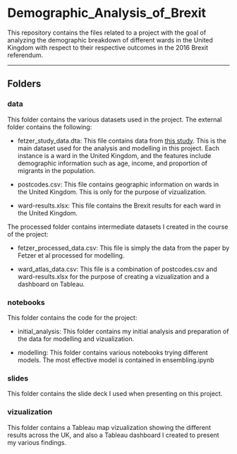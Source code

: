 # Demographic_Analysis_of_Brexit
This repository contains the files related to a project with the goal of analyzing the demographic breakdown of different wards in the United Kingdom with respect to their respective outcomes in the 2016 Brexit referendum.

---
## Folders
### data
This folder contains the various datasets used in the project. The external folder contains the following:

- fetzer_study_data.dta: This file contains data from [this study](https://ideas.repec.org/a/oup/ecpoli/v32y2017i92p601-650..html). This is the main dataset used for the analysis and modelling in this project. Each instance is a ward in the United Kingdom, and the features include demographic information such as age, income, and proportion of migrants in the population.

- postcodes.csv: This file contains geographic information on wards in the United Kingdom. This is only for the purpose of vizualization.

- ward-results.xlsx: This file contains the Brexit results for each ward in the United Kingdom.


The processed folder contains intermediate datasets I created in the course of the project:

- fetzer_processed_data.csv: This file is simply the data from the paper by Fetzer et al processed for modelling.

- ward_atlas_data.csv: This file is a combination of postcodes.csv and ward-results.xlsx for the purpose of creating a vizualization and a dashboard on Tableau.


### notebooks
This folder contains the code for the project:

- initial_analysis: This folder contains my initial analysis and preparation of the data for modelling and vizualization.

- modelling: This folder contains various notebooks trying different models. The most effective model is contained in ensembling.ipynb


### slides
This folder contains the slide deck I used when presenting on this project.


### vizualization
This folder contains a Tableau map vizualization showing the different results across the UK, and also a Tableau dashboard I created to present my various findings.
